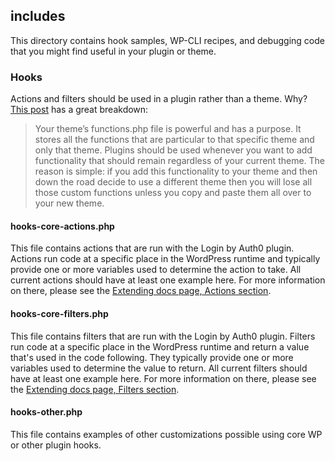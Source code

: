 ## includes

This directory contains hook samples, WP-CLI recipes, and debugging code that you might find useful in your plugin or theme. 

### Hooks 

Actions and filters should be used in a plugin rather than a theme. Why? [This post](http://webcraft.tools/stop-adding-code-functions-file/) has a great breakdown:

> Your theme’s functions.php file is powerful and has a purpose. It stores all the functions that are particular to that specific theme and only that theme. Plugins should be used whenever you want to add functionality that should remain regardless of your current theme. The reason is simple: if you add this functionality to your theme and then down the road decide to use a different theme then you will lose all those custom functions unless you copy and paste them all over to your new theme.

#### hooks-core-actions.php

This file contains actions that are run with the Login by Auth0 plugin. Actions run code at a specific place in the WordPress runtime and typically provide one or more variables used to determine the action to take. All current actions should have at least one example here. For more information on there, please see the [Extending docs page, Actions section](https://auth0.com/docs/cms/wordpress/extending#actions). 

#### hooks-core-filters.php

This file contains filters that are run with the Login by Auth0 plugin. Filters run code at a specific place in the WordPress runtime and return a value that's used in the code following. They typically provide one or more variables used to determine the value to return. All current filters should have at least one example here. For more information on there, please see the [Extending docs page, Filters section](https://auth0.com/docs/cms/wordpress/extending#filters). 

#### hooks-other.php

This file contains examples of other customizations possible using core WP or other plugin hooks. 